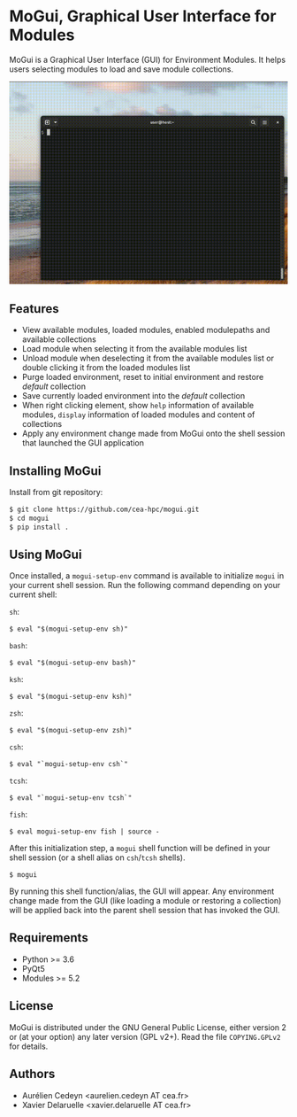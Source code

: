 MoGui, Graphical User Interface for Modules
===========================================

MoGui is a Graphical User Interface (GUI) for Environment Modules. It helps
users selecting modules to load and save module collections.

![A sneak peek of MoGui](https://raw.githubusercontent.com/cea-hpc/mogui/main/doc/sneak_peek.gif)

Features
--------

* View available modules, loaded modules, enabled modulepaths and available
  collections
* Load module when selecting it from the available modules list
* Unload module when deselecting it from the available modules list or double
  clicking it from the loaded modules list
* Purge loaded environment, reset to initial environment and restore *default*
  collection
* Save currently loaded environment into the *default* collection
* When right clicking element, show `help` information of available modules,
  `display` information of loaded modules and content of collections
* Apply any environment change made from MoGui onto the shell session that
  launched the GUI application

Installing MoGui
----------------

Install from git repository:

    $ git clone https://github.com/cea-hpc/mogui.git
    $ cd mogui
    $ pip install .

Using MoGui
-----------

Once installed, a `mogui-setup-env` command is available to initialize `mogui`
in your current shell session. Run the following command depending on your
current shell:

`sh`:

    $ eval "$(mogui-setup-env sh)"

`bash`:

    $ eval "$(mogui-setup-env bash)"

`ksh`:

    $ eval "$(mogui-setup-env ksh)"

`zsh`:

    $ eval "$(mogui-setup-env zsh)"

`csh`:

    $ eval "`mogui-setup-env csh`"

`tcsh`:

    $ eval "`mogui-setup-env tcsh`"

`fish`:

    $ eval mogui-setup-env fish | source -

After this initialization step, a `mogui` shell function will be defined in
your shell session (or a shell alias on `csh`/`tcsh` shells).

    $ mogui

By running this shell function/alias, the GUI will appear. Any environment
change made from the GUI (like loading a module or restoring a collection)
will be applied back into the parent shell session that has invoked the GUI.

Requirements
------------

 * Python >= 3.6
 * PyQt5
 * Modules >= 5.2

License
-------

MoGui is distributed under the GNU General Public License, either version 2 or
(at your option) any later version (GPL v2+). Read the file `COPYING.GPLv2`
for details.

Authors
-------

 * Aurélien Cedeyn <aurelien.cedeyn AT cea.fr>
 * Xavier Delaruelle <xavier.delaruelle AT cea.fr>

